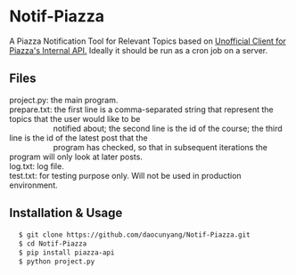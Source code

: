 # Notif-Piazza
A Piazza Notification Tool for Relevant Topics based on <a href="https://github.com/hfaran/piazza-api">Unofficial Client for Piazza's Internal API.</a> Ideally it should be run as a cron job on a server.

<h2>Files</h2>

  project.py: the main program.<br />
  prepare.txt: the first line is a comma-separated string that represent the topics
          that the user would like to be <br />&nbsp;&nbsp;&nbsp;&nbsp;&nbsp;&nbsp;&nbsp;&nbsp;&nbsp;&nbsp;&nbsp;&nbsp;&nbsp;&nbsp;&nbsp;&nbsp;&nbsp;&nbsp;&nbsp;&nbsp;notified about; the second line is the id of the course; the third line is the id of the latest post that the <br />&nbsp;&nbsp;&nbsp;&nbsp;&nbsp;&nbsp;&nbsp;&nbsp;&nbsp;&nbsp;&nbsp;&nbsp;&nbsp;&nbsp;&nbsp;&nbsp;&nbsp;&nbsp;&nbsp;&nbsp;program has checked, so that in subsequent iterations the program will only look at later posts. <br/>
  log.txt: log file. <br />
  test.txt: for testing purpose only. Will not be used in production environment.


<h2>Installation & Usage</h2>
<pre>
  <code>$ git clone https://github.com/daocunyang/Notif-Piazza.git</code>
  <code>$ cd Notif-Piazza</code>
  <code>$ pip install piazza-api</code>
  <code>$ python project.py</code>
</pre>

